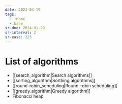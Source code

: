 ```yaml
---
date: 2023-03-19
tags:
  - inbox
  - base
sr-due: 2024-01-29
sr-interval: 2
sr-ease: 223
---
```


# List of algorithms

<!-- NEXT: Algoritms from python tutor and The C lang, big-o cheatsheet -->
- [[search_algorithm|Search algorithms]]
- [[sorting_algorithm|Sorthing algorithms]]
- [[round-robin_scheduling|Round-robin scheduling]]
- [[greedy_algorithm|Greedy algorithm]]
- Fibonacci heap
